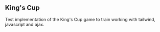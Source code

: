 ## King's Cup

Test implementation of the King's Cup game to train working with tailwind, javascript and ajax. 